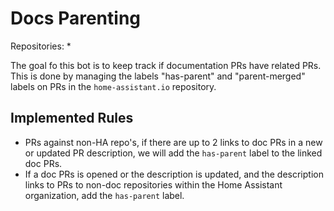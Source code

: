 # Docs Parenting

Repositories: \*

The goal fo this bot is to keep track if documentation PRs have related PRs. This is done by managing the labels "has-parent" and "parent-merged" labels on PRs in the `home-assistant.io` repository.

## Implemented Rules

- PRs against non-HA repo's, if there are up to 2 links to doc PRs in a new or updated PR description, we will add the `has-parent` label to the linked doc PRs.
- If a doc PRs is opened or the description is updated, and the description links to PRs to non-doc repositories within the Home Assistant organization, add the `has-parent` label.

